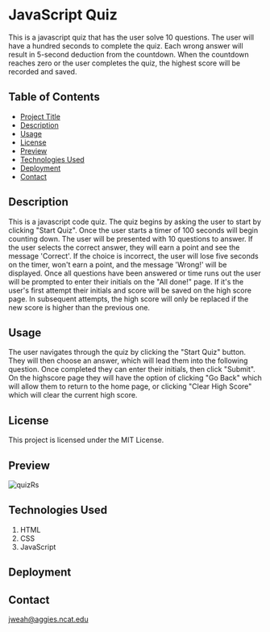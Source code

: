 # JavaScript Quiz

This is a javascript quiz that has the user solve 10 questions. The user will have a hundred seconds to complete the quiz. Each wrong answer will result in 5-second deduction from the countdown. When the countdown reaches zero or the user completes the quiz, the highest score will be recorded and saved.

## Table of Contents

- [Project Title](#project-title)
- [Description](#description)
- [Usage](#usage)
- [License](#license)
- [Preview](#preview)
- [Technologies Used](#technologies-used)
- [Deployment](#deployment)
- [Contact](#contact)

## Description

This is a javascript code quiz. The quiz begins by asking the user to start by clicking "Start Quiz". Once the user starts a timer of 100 seconds will begin counting down. The user will be presented with 10 questions to answer. If the user selects the correct answer, they will earn a point and see the message 'Correct'. If the choice is incorrect, the user will lose five seconds on the timer, won't earn a point, and the message 'Wrong!' will be displayed. Once all questions have been answered or time runs out the user will be prompted to enter their initials on the "All done!" page. If it's the user's first attempt their initials and score will be saved on the high score page. In subsequent attempts, the high score will only be replaced if the new score is higher than the previous one.

## Usage

The user navigates through the quiz by clicking the "Start Quiz" button. They will then choose an answer, which will lead them into the following question. Once completed they can enter their initials, then click "Submit". On the highscore page they will have the option of clicking "Go Back" which will allow them to return to the home page, or clicking "Clear High Score" which will clear the current high score.

## License

This project is licensed under the MIT License.

## Preview

![quizRs](https://github.com/jweah2385/code-Quiz/assets/134350647/af6891f5-f59b-478e-9775-0b6637750d6a)



## Technologies Used

1. HTML
2. CSS
3. JavaScript

## Deployment

## Contact

jweah@aggies.ncat.edu
